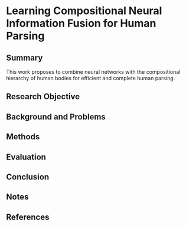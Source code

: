 # Learning Compositional Neural Information Fusion for Human Parsing
## Summary
This work proposes to combine neural networks with the compositional hierarchy of human bodies for efficient and complete human parsing.
## Research Objective

## Background and Problems

## Methods

## Evaluation

## Conclusion

## Notes

## References
<!--stackedit_data:
eyJoaXN0b3J5IjpbNzIyODQ5ODM0LC0xNDI2NDAzODM4XX0=
-->